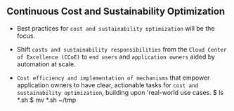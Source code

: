 ## Continuous Cost and Sustainability Optimization


- Best practices for `cost and sustainability optimization` will be the focus.

- Shift `costs and sustainability responsibilities` from the `Cloud Center of Excellence (CCoE)` to `end users` and `application owners` aided by automation at scale.

- `Cost efficiency and implementation of mechanisms` that empower application owners to have clear, actionable tasks for `cost and sustainability optimization`, building upon 'real-world use cases.
 $ ls *.sh
        $ mv *.sh ~/tmp
